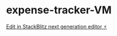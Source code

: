 # expense-tracker-VM

[Edit in StackBlitz next generation editor ⚡️](https://stackblitz.com/~/github.com/Boubacar-Beuzy-Ba/expense-tracker-VM)